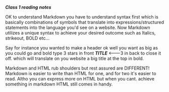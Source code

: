 ***Class 1 reading notes***

OK to understand Markdown you have to understand syntax first  which is
basically combinations of symbols that translate into expressions/structured
statements into the language you'd see on a website. Now Markdown utilizes a 
unique syntax to achieve your desired outcome such as Italics, strikeout, BOLD etc...

Say for instance you wanted to make a header ok well you want as big as you could
go and bold type 3 stars in front ***TITLE*** <---3 in back to close it off. which
will translate on you website a big title at the top in bold.

Markdown and HTML rub shoulders but rest assured are DIFFERENT! Markdown is easier
to write than HTML for one, and for two it's easier to read. Altho you can express
more on HTML but when you cant. achieve something in markdown HTML still comes in handy.
